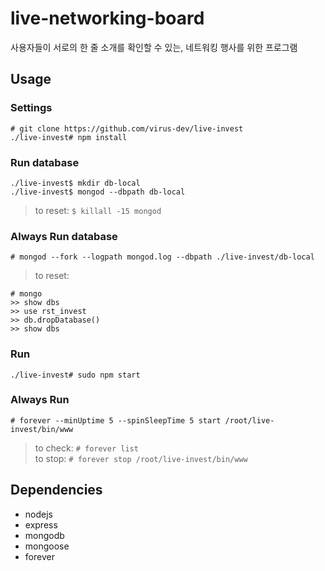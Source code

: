 # live-networking-board
사용자들이 서로의 한 줄 소개를 확인할 수 있는, 네트워킹 행사를 위한 프로그램

## Usage

### Settings
```
# git clone https://github.com/virus-dev/live-invest
./live-invest# npm install
```

### Run database
```
./live-invest$ mkdir db-local
./live-invest$ mongod --dbpath db-local
```
> to reset: ```$ killall -15 mongod```  

### Always Run database
```
# mongod --fork --logpath mongod.log --dbpath ./live-invest/db-local
```
> to reset:
```
# mongo
>> show dbs
>> use rst_invest
>> db.dropDatabase()
>> show dbs
```

### Run
```
./live-invest# sudo npm start
```

### Always Run
```
# forever --minUptime 5 --spinSleepTime 5 start /root/live-invest/bin/www
```
> to check: ```# forever list```  
> to stop: ```# forever stop /root/live-invest/bin/www```

## Dependencies
- nodejs
- express
- mongodb
- mongoose
- forever
